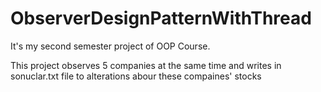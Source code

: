 # ObserverDesignPatternWithThread
It's my second semester project of OOP Course.

This project observes 5 companies at the same time and writes in sonuclar.txt file to alterations abour these compaines' stocks
